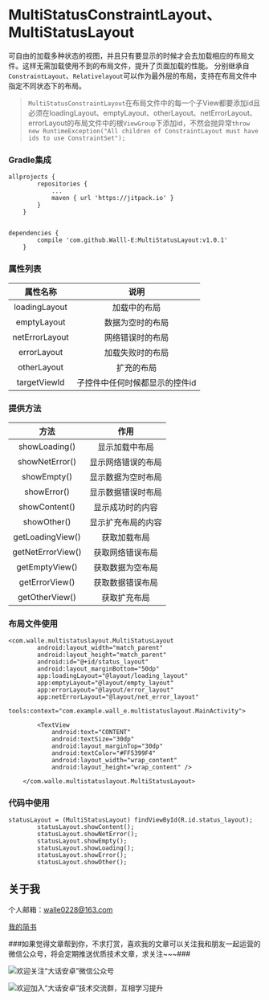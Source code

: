 # MultiStatusConstraintLayout、MultiStatusLayout
可自由的加载多种状态的视图，并且只有要显示的时候才会去加载相应的布局文件。这样无需加载使用不到的布局文件，提升了页面加载的性能。
分别继承自`ConstraintLayout`、`Relativelayout`可以作为最外层的布局，支持在布局文件中指定不同状态下的布局。

> `MultiStatusConstraintLayout`在布局文件中的每一个子View都要添加id且必须在loadingLayout、emptyLayout、otherLayout、netErrorLayout、errorLayout的布局文件中的根`ViewGroup`下添加id，不然会抛异常`throw new RuntimeException("All children of ConstraintLayout must have ids to use ConstraintSet");`

### Gradle集成
```
allprojects {
        repositories {
            ...
            maven { url 'https://jitpack.io' }
        }
    }
    
    
dependencies {
        compile 'com.github.Walll-E:MultiStatusLayout:v1.0.1'
    }
```

### 属性列表
|属性名称   |  说明 |
|:-----:|:-------:|
|loadingLayout  | 加载中的布局 |
|emptyLayout | 数据为空时的布局|
|netErrorLayout| 网络错误时的布局 |
|errorLayout|加载失败时的布局|
|otherLayout|扩充的布局|
|targetViewId|子控件中任何时候都显示的控件id|

### 提供方法
| 方法   |  作用  |
|:-----:|:-------:|
|showLoading()| 显示加载中布局|
|showNetError()| 显示网络错误的布局|
|showEmpty()| 显示数据为空时布局|
|showError()| 显示数据错误时布局|
|showContent()|显示成功时的内容|
|showOther()|显示扩充布局的内容|
|getLoadingView()|获取加载布局|
|getNetErrorView()|获取网络错误布局|
|getEmptyView()|获取数据为空布局|
|getErrorView()|获取数据错误布局|
|getOtherView()|获取扩充布局|

### 布局文件使用
```
<com.walle.multistatuslayout.MultiStatusLayout
        android:layout_width="match_parent"
        android:layout_height="match_parent"
        android:id="@+id/status_layout"
        android:layout_marginBottom="50dp"
        app:loadingLayout="@layout/loading_layout"
        app:emptyLayout="@layout/empty_layout"
        app:errorLayout="@layout/error_layout"
        app:netErrorLayout="@layout/net_error_layout"
        tools:context="com.example.wall_e.multistatuslayout.MainActivity">

        <TextView
            android:text="CONTENT"
            android:textSize="30dp"
            android:layout_marginTop="30dp"
            android:textColor="#FF5399F4"
            android:layout_width="wrap_content"
            android:layout_height="wrap_content" />
       
    </com.walle.multistatuslayout.MultiStatusLayout>

```
### 代码中使用
```
statusLayout = (MultiStatusLayout) findViewById(R.id.status_layout);
        statusLayout.showContent();
        statusLayout.showNetError();
        statusLayout.showEmpty();
        statusLayout.showLoading();
        statusLayout.showError();
        statusLayout.showOther();
```

## 关于我
个人邮箱：walle0228@163.com

[我的简书](http://www.jianshu.com/u/f914004db506)

###如果觉得文章帮到你，不求打赏，喜欢我的文章可以关注我和朋友一起运营的微信公众号，将会定期推送优质技术文章，求关注~~~###

![欢迎关注“大话安卓”微信公众号](http://upload-images.jianshu.io/upload_images/1956769-2f49dcb0dc5195b6.png?imageMogr2/auto-orient/strip%7CimageView2/2/w/1240)

![欢迎加入“大话安卓”技术交流群，互相学习提升](http://upload-images.jianshu.io/upload_images/1956769-326c166b86ed8e94.JPG?imageMogr2/auto-orient/strip%7CimageView2/2/w/1240)
